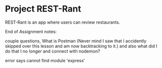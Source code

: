 # Project REST-Rant

REST-Rant is an app where users can review restaurants.



End of Assignment notes:

couple questions, What is Postman (Never mind I saw that I accidently skipped over this lesson and am now backtracking to it.) and also what did I do that I no longer and connect with nodemon?

error says cannot find module 'express'